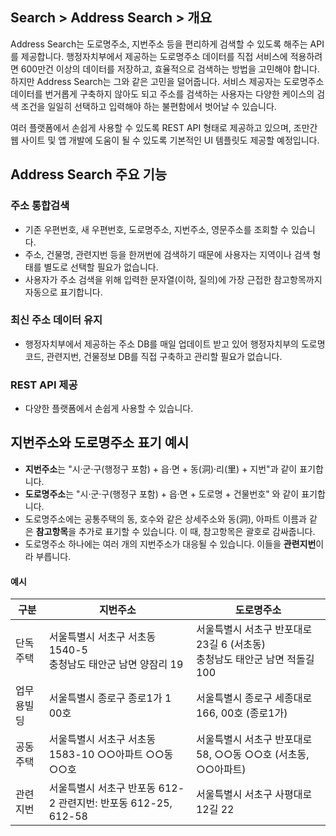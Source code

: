 ## Search > Address Search > 개요

Address Search는 도로명주소, 지번주소 등을 편리하게 검색할 수 있도록 해주는 API를 제공합니다. 행정자치부에서 제공하는 도로명주소 데이터를 직접 서비스에 적용하려면 600만건 이상의 데이터를 저장하고, 효율적으로 검색하는 방법을 고민해야 합니다. 하지만 Address Search는 그와 같은 고민을 덜어줍니다. 서비스 제공자는 도로명주소 데이터를 번거롭게 구축하지 않아도 되고 주소를 검색하는 사용자는 다양한 케이스의 검색 조건을 일일히 선택하고 입력해야 하는 불편함에서 벗어날 수 있습니다.

여러 플랫폼에서 손쉽게 사용할 수 있도록 REST API 형태로 제공하고 있으며, 조만간 웹 사이트 및 앱 개발에 도움이 될 수 있도록 기본적인 UI 템플릿도 제공할 예정입니다.


## Address Search 주요 기능

### 주소 통합검색
* 기존 우편번호, 새 우편번호, 도로명주소, 지번주소, 영문주소를 조회할 수 있습니다.
* 주소, 건물명, 관련지번 등을 한꺼번에 검색하기 때문에 사용자는 지역이나 검색 형태를 별도로 선택할 필요가 없습니다.
* 사용자가 주소 검색을 위해 입력한 문자열(이하, 질의)에 가장 근접한 참고항목까지 자동으로 표기합니다.

### 최신 주소 데이터 유지
* 행정자치부에서 제공하는 주소 DB를 매일 업데이트 받고 있어 행정자치부의 도로명코드, 관련지번, 건물정보 DB를 직접 구축하고 관리할 필요가 없습니다.

### REST API 제공
* 다양한 플랫폼에서 손쉽게 사용할 수 있습니다.


## 지번주소와 도로명주소 표기 예시

* **지번주소**는 "시·군·구(행정구 포함) + 읍·면 + 동(洞)·리(里) + 지번"과 같이 표기합니다.
* **도로명주소**는 "시·군·구(행정구 포함) + 읍·면 + 도로명 + 건물번호" 와 같이 표기합니다.
* 도로명주소에는 공통주택의 동, 호수와 같은 상세주소와 동(洞), 아파트 이름과 같은 **참고항목**을 추가로 표기할 수 있습니다. 이 때, 참고항목은 괄호로 감싸줍니다.
* 도로명주소 하나에는 여러 개의 지번주소가 대응될 수 있습니다. 이들을 **관련지번**이라 부릅니다.

#### 예시

| 구분 | 지번주소 | 도로명주소 |
| --- | ---- | ----- |
| 단독주택 | 서울특별시 서초구 서초동 1540-5<br>충청남도 태안군 남면 양잠리 19 | 서울특별시 서초구 반포대로23길 6 (서초동)<br>충청남도 태안군 남면 적돌길 100 |
| 업무용빌딩 | 서울특별시 종로구 종로1가 1 00호 | 서울특별시 종로구 세종대로 166, 00호 (종로1가) |
| 공동주택 | 서울특별시 서초구 서초동 1583-10 ○○아파트 ○○동 ○○호 | 서울특별시 서초구 반포대로 58, ○○동 ○○호 (서초동, ○○아파트) |
| 관련지번 | 서울특별시 서초구 반포동 612-2 관련지번: 반포동 612-25, 612-58 | 서울특별시 서초구 사평대로12길 22 |
